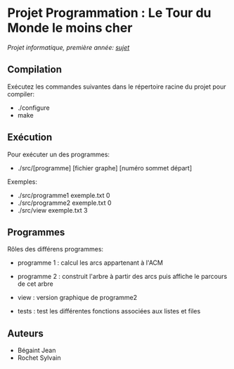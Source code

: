 Projet Programmation : Le Tour du Monde le moins cher
=====================================================

_Projet informatique, première année:
[sujet](http://tdinfo.phelma.grenoble-inp.fr/1Apet/td/projet2013.pdf)_

Compilation
-----------
Exécutez les commandes suivantes dans le répertoire racine du projet pour compiler:
* ./configure
* make

	
Exécution
---------
Pour exécuter un des programmes:
* ./src/[programme] [fichier graphe] [numéro sommet départ]

Exemples:
* ./src/programme1 exemple.txt 0
* ./src/programme2 exemple.txt 0
* ./src/view exemple.txt 3


Programmes
----------
Rôles des différens programmes:
* programme 1 : calcul les arcs appartenant à l'ACM
* programme 2 : construit l'arbre à partir des arcs puis affiche le parcours de cet arbre
* view : version graphique de programme2

* tests : test les différentes fonctions associées aux listes et files



Auteurs
-------
* Bégaint Jean
* Rochet Sylvain

